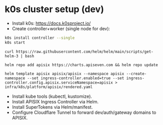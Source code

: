 # k0s cluster setup (dev)

- Install k0s: https://docs.k0sproject.io/
- Create controller+worker (single node for dev):

```bash
k0s install controller --single
k0s start
```

```
curl https://raw.githubusercontent.com/helm/helm/main/scripts/get-helm-3 | bash
```

```
helm repo add apisix https://charts.apiseven.com && helm repo update
```
```
helm template apisix apisix/apisix --namespace apisix --create-namespace --set ingress-controller.enabled=true --set ingress-controller.config.apisix.serviceNamespace=apisix > infra/k8s/platform/apisix/rendered.yaml
```

- Install kube tools (kubectl, kustomize).
- Install APISIX Ingress Controller via Helm.
- Install SuperTokens via Helm/manifest.
- Configure Cloudflare Tunnel to forward dev/auth/gateway domains to APISIX.
